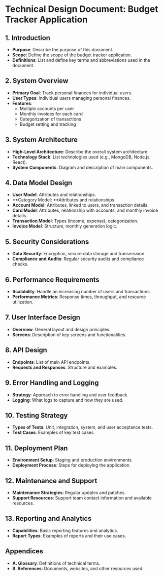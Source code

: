 # Technical Design Document: Budget Tracker Application

## 1. Introduction

- **Purpose**: Describe the purpose of this document.
- **Scope**: Define the scope of the budget tracker application.
- **Definitions**: List and define key terms and abbreviations used in the document.

## 2. System Overview

- **Primary Goal**: Track personal finances for individual users.
- **User Types**: Individual users managing personal finances.
- **Features**:
  - Multiple accounts per user
  - Monthly invoices for each card
  - Categorization of transactions
  - Budget setting and tracking

## 3. System Architecture

- **High-Level Architecture**: Describe the overall system architecture.
- **Technology Stack**: List technologies used (e.g., MongoDB, Node.js, React).
- **System Components**: Diagram and description of main components.

## 4. Data Model Design

- **User Model**: Attributes and relationships.
- **Category Model: **Attributes and relationships.
- **Account Model**: Attributes, linked to users, and transaction details.
- **Card Model**: Attributes, relationship with accounts, and monthly invoice details.
- **Transaction Model**: Types (income, expense), categorization.
- **Invoice Model**: Structure, monthly generation logic.

## 5. Security Considerations

- **Data Security**: Encryption, secure data storage and transmission.
- **Compliance and Audits**: Regular security audits and compliance checks.

## 6. Performance Requirements

- **Scalability**: Handle an increasing number of users and transactions.
- **Performance Metrics**: Response times, throughput, and resource utilization.

## 7. User Interface Design

- **Overview**: General layout and design principles.
- **Screens**: Description of key screens and functionalities.

## 8. API Design

- **Endpoints**: List of main API endpoints.
- **Requests and Responses**: Structure and examples.

## 9. Error Handling and Logging

- **Strategy**: Approach to error handling and user feedback.
- **Logging**: What logs to capture and how they are used.

## 10. Testing Strategy

- **Types of Tests**: Unit, integration, system, and user acceptance tests.
- **Test Cases**: Examples of key test cases.

## 11. Deployment Plan

- **Environment Setup**: Staging and production environments.
- **Deployment Process**: Steps for deploying the application.

## 12. Maintenance and Support

- **Maintenance Strategies**: Regular updates and patches.
- **Support Resources**: Support team contact information and available resources.

## 13. Reporting and Analytics

- **Capabilities**: Basic reporting features and analytics.
- **Report Types**: Examples of reports and their use cases.

## Appendices

- **A. Glossary**: Definitions of technical terms.
- **B. References**: Documents, websites, and other resources used.
